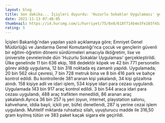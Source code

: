 ```yaml
--- 
layout: blog
title: Son dakika... İçişleri duyurdu: 'Huzurlu Sokaklar Uygulaması' gerçekleştirildi
date: 2021-11-13 07:48:05
thumbnail: https://i4.hurimg.com/i/hurriyet/75/0x0/618f714b4e3fe103f45aae0f.jpg
rating: 5
---
```

İçişleri Bakanlığı'ndan yapılan yazılı açıklamaya göre; Emniyet Genel Müdürlüğü ve Jandarma Genel Komutanlığı'nca çocuk ve gençlerin güvenli bir eğitim-öğretim dönemi sürdürmeleri amacıyla ilköğretim, lise ve üniversite çevrelerinde dün 'Huzurlu Sokaklar Uygulaması' gerçekleştirildi. Ülke genelinde 11 bin 636 ekip, 188 dedektör köpek ve 42 bin 771 personelin görev aldığı uygulama, 12 bin 318 noktada eş zamanlı yapıldı. Uygulamada; 20 bin 562 okul çevresi, 7 bin 728 metruk bina ve 8 bin 416 park ve bahçe kontrol edildi. Bu kontrollerde 381 aranan kişi yakalandı, 34 kişi gözaltına alındı. 158 kişiye adli ve idari işlem, 534 kişiye idari para cezası uygulandı. Uygulamada 143 bin 917 araç kontrol edildi. 3 bin 544 araca idari para cezası uygulandı, 488 araç trafikten menedildi, 86 aranan araç yakalandı.Ayrıca 36 bin 257 iş yeri (oyun, internet, playstation salonu, kahvehane, iddia bayii, içkili yer, büfe) denetlendi, 287 iş yerine cezai işlem uygulandı. Muhtelif miktarda ruhsatsız silah, uyuşturucu madde ile 316,50 gram kıyılmış tütün ve 383 paket kaçak sigara ele geçirildi.